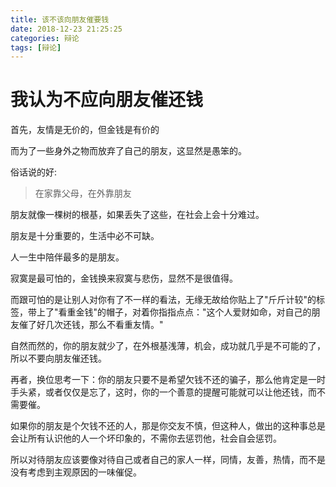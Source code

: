 ```yaml
---
title: 该不该向朋友催要钱
date: 2018-12-23 21:25:25
categories: 辩论
tags: [辩论]
---
```

# 我认为不应向朋友催还钱
首先，友情是无价的，但金钱是有价的

而为了一些身外之物而放弃了自己的朋友，这显然是愚笨的。

俗话说的好:
>在家靠父母，在外靠朋友

朋友就像一棵树的根基，如果丢失了这些，在社会上会十分难过。

朋友是十分重要的，生活中必不可缺。

人一生中陪伴最多的是朋友。

寂寞是最可怕的，金钱换来寂寞与悲伤，显然不是很值得。

而跟可怕的是让别人对你有了不一样的看法，无缘无故给你贴上了"斤斤计较"的标签，带上了"看重金钱"的帽子，对着你指指点点："这个人爱财如命，对自己的朋友催了好几次还钱，那么不看重友情。"

自然而然的，你的朋友就少了，在外根基浅薄，机会，成功就几乎是不可能的了，所以不要向朋友催还钱。

再者，换位思考一下：你的朋友只要不是希望欠钱不还的骗子，那么他肯定是一时手头紧，或者仅仅是忘了，这时，你的一个善意的提醒可能就可以让他还钱，而不需要催。

如果你的朋友是个欠钱不还的人，那是你交友不慎，但这种人，做出的这种事总是会让所有认识他的人一个坏印象的，不需你去惩罚他，社会自会惩罚。

所以对待朋友应该要像对待自己或者自己的家人一样，同情，友善，热情，而不是没有考虑到主观原因的一味催促。